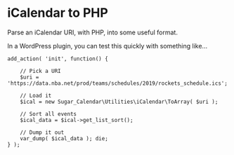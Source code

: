 # iCalendar to PHP

Parse an iCalendar URI, with PHP, into some useful format.

In a WordPress plugin, you can test this quickly with something like...

```
add_action( 'init', function() {

	// Pick a URI
	$uri = 'https://data.nba.net/prod/teams/schedules/2019/rockets_schedule.ics';

	// Load it
	$ical = new Sugar_Calendar\Utilities\iCalendar\ToArray( $uri );

	// Sort all events
    $ical_data = $ical->get_list_sort();

	// Dump it out
	var_dump( $ical_data ); die;
} );
```

